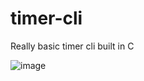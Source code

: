 # timer-cli
Really basic timer cli built in C

![image](https://github.com/user-attachments/assets/3fc4f3f1-ae39-4a5f-987a-1aba648859fb)
